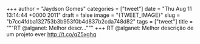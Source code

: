 
+++
author = "Jaydson Gomes"
categories = ["tweet"]
date = "Thu Aug 11 13:14:44 +0000 2011"
draft = false
image = "{TWEET_IMAGE}"
slug = "b7cc4fdba132753b3b953f0b4d837b2cda748d82"
tags = ["tweet"]
title = """RT @alganet: Melhor descr..."""
+++
RT @alganet: Melhor descrição de um projeto ever http://t.co/qZ5xghq
